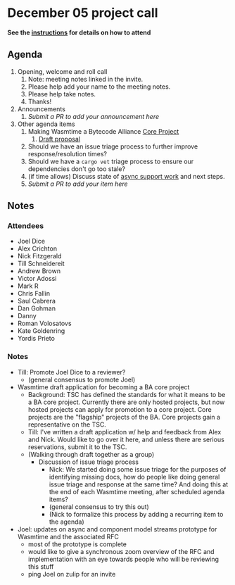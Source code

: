 # December 05 project call

**See the [instructions](../README.md) for details on how to attend**

## Agenda

1. Opening, welcome and roll call
    1. Note: meeting notes linked in the invite.
    1. Please help add your name to the meeting notes.
    1. Please help take notes.
    1. Thanks!
1. Announcements
    1. _Submit a PR to add your announcement here_
1. Other agenda items
    1. Making Wasmtime a Bytecode Alliance [Core Project](https://github.com/bytecodealliance/governance/blob/main/TSC/core-and-hosted-projects.md#applying-for-promotion-from-hosted-project-to-core-project)
        1. [Draft proposal](https://hackmd.io/@tschneidereit/S1e46RdXQye/edit)
    2. Should we have an issue triage process to further improve response/resolution times?
    3. Should we have a `cargo vet` triage process to ensure our dependencies don't go too stale?
    4. (if time allows) Discuss state of [async support work](https://github.com/bytecodealliance/rfcs/pull/38) and next steps.
    2. _Submit a PR to add your item here_

## Notes

### Attendees

* Joel Dice
* Alex Crichton
* Nick Fitzgerald
* Till Schneidereit
* Andrew Brown
* Victor Adossi
* Mark R
* Chris Fallin
* Saul Cabrera
* Dan Gohman
* Danny
* Roman Volosatovs
* Kate Goldenring
* Yordis Prieto

### Notes

* Till: Promote Joel Dice to a reviewer?
  * (general consensus to promote Joel)
* Wasmtime draft application for becoming a BA core project
  * Background: TSC has defined the standards for what it means to be a BA core
    project. Currently there are only hosted projects, but now hosted projects
    can apply for promotion to a core project. Core projects are the "flagship"
    projects of the BA. Core projects gain a representative on the TSC.
  * Till: I've written a draft application w/ help and feedback from Alex and
    Nick. Would like to go over it here, and unless there are serious
    reservations, submit it to the TSC.
  * (Walking through draft together as a group)
    * Discussion of issue triage process
      * Nick: We started doing some issue triage for the purposes of identifying
        missing docs, how do people like doing general issue triage and response
        at the same time? And doing this at the end of each Wasmtime meeting,
        after scheduled agenda items?
      * (general consensus to try this out)
      * (Nick to formalize this process by adding a recurring item to the agenda)
* Joel: updates on async and component model streams prototype for Wasmtime and
  the associated RFC
  * most of the prototype is complete
  * would like to give a synchronous zoom overview of the RFC and
    implementation with an eye towards people who will be reviewing this stuff
  * ping Joel on zulip for an invite
